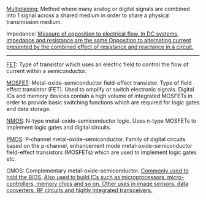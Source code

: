 [Multiplexing:](https://en.wikipedia.org/wiki/Multiplexing) Method where many analog or digital signals are combined into 1 signal across a shared medium in order to share a physical transmission medium. 

Impedance: [Measure of opposition to electrical flow. In DC systems, impedance and resistance are the same.](https://www.analog.com/en/design-center/glossary/impedance.html)[Opposition to alternating current presented by the combined effect of resistance and reactance in a circuit.](https://en.wikipedia.org/wiki/Electrical_impedance)

---
[FET](https://en.wikipedia.org/wiki/Field-effect_transistor#Basic_information): Type of transistor which uses an electric field to control the flow of current within a semiconductor. 

[MOSFET](https://en.wikipedia.org/wiki/MOSFET): Metal-oxide-semiconductor field-effect transistor. Type of field effect transistor (FET). Used to amplify or switch electronic signals. Digital ICs and memory devices contain a high volume of integrated MOSFETs in order to provide basic switching functions which are required for logic gates and data storage.

[NMOS](https://en.wikipedia.org/wiki/NMOS_logic): N-type metal-oxide-semiconductor logic. Uses n-type MOSFETs to implement logic gates and digital circuits.

[PMOS](https://en.wikipedia.org/wiki/PMOS_logic): P-channel metal-oxide-semiconductor. Family of digital circuits based on the p-channel, enhancement mode metal-oxide-semiconductor field-effect transistors (MOSFETs) which are used to implement logic gates etc.

CMOS: Complementary metal-oxide-semiconductor. [Commonly used to hold the BIOS.](https://www.intel.co.uk/content/www/uk/en/support/articles/000025368/processors.html) [Also used to build ICs such as microprocessors, micro-controllers, memory chips and so on. Other uses in image sensors, data converters, RF circuits and highly integrated transceivers.](https://en.wikipedia.org/wiki/CMOS)





